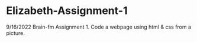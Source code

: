 # Elizabeth-Assignment-1
 9/16/2022
Brain-fm Assignment 1. Code a webpage using html & css from a picture. 